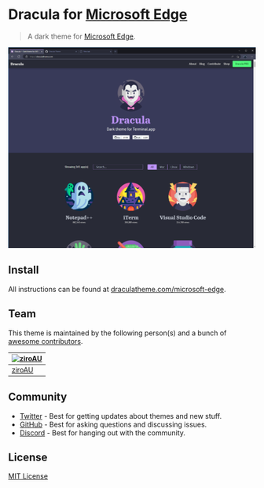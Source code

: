 # Dracula for [Microsoft Edge]

> A dark theme for [Microsoft Edge].

![Screenshot](./screenshot.png)

## Install

All instructions can be found at [draculatheme.com/microsoft-edge](https://draculatheme.com/microsoft-edge).

## Team

This theme is maintained by the following person(s) and a bunch of [awesome contributors](https://github.com/dracula/microsoft-edge/graphs/contributors).

| [![ziroAU](https://github.com/ziroau.png?size=100)](https://github.com/ziroau)     |
| ---------------------------------------------------------------------------------- |
| [ziroAU](https://github.com/ziroau)                                                |

## Community

- [Twitter](https://twitter.com/draculatheme) - Best for getting updates about themes and new stuff.
- [GitHub](https://github.com/dracula/dracula-theme/discussions) - Best for asking questions and discussing issues.
- [Discord](https://draculatheme.com/discord-invite) - Best for hanging out with the community.

## License

[MIT License](./LICENSE)

[Microsoft Edge]: https://www.microsoft.com/en-us/edge